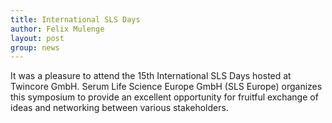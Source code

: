 ```yaml
---
title: International SLS Days
author: Felix Mulenge
layout: post
group: news
---
```


It was a pleasure to attend the 15th International SLS Days hosted at Twincore GmbH. Serum Life Science Europe GmbH (SLS Europe) organizes this symposium to provide an excellent opportunity for fruitful exchange of ideas and networking between various stakeholders.<br>
